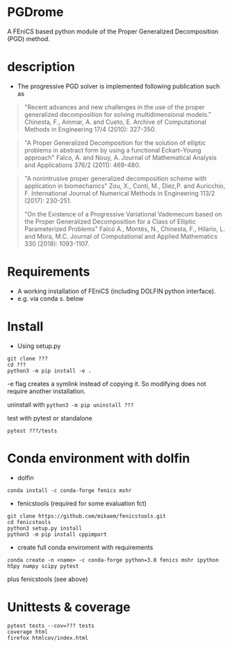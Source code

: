 # PGDrome
A FEniCS based python module of the Proper Generalized Decomposition (PGD) method. 

# description
* The progressive PGD solver is implemented following publication such as 

> "Recent advances and new challenges in the use of the proper generalized decomposition for solving multidimensional models."
> Chinesta, F., Ammar, A. and Cueto, E. 
> Archive of Computational Methods in Engineering 17/4 (2010): 327-350.

> "A Proper Generalized Decomposition for the solution of elliptic problems in abstract form by using a functional Eckart–Young approach"
> Falco, A. and Nouy, A.
> Journal of Mathematical Analysis and Applications 376/2 (2011): 469-480.

> "A nonintrusive proper generalized decomposition scheme with application in biomechanics"
> Zou, X., Conti, M., Díez,P. and Auricchio, F.
> International Journal of Numerical Methods in Engineering 113/2 (2017): 230-251.
>
> "On the Existence of a Progressive Variational Vademecum based on the Proper Generalized Decomposition for a Class of Elliptic Parameterized Problems"
> Falcó A., Montés, N., Chinesta, F., Hilario, L. and Mora, M.C.
> Journal of Computational and Applied Mathematics 330 (2018): 1093-1107.

# Requirements
* A working installation of FEniCS (including DOLFIN python interface).
* e.g. via conda s. below

# Install 
* Using setup.py
```
git clone ???
cd ???
python3 -m pip install -e .
```
-e flag creates a symlink instead of copying it. So modifying does not require another installation.

uninstall with `python3 -m pip uninstall ???` 

test with pytest or standalone
```
pytest ???/tests
```

# Conda environment with dolfin

* dolfin
```
conda install -c conda-forge fenics mshr 
```
* fenicstools (required for some evaluation fct)
```
git clone https://github.com/mikaem/fenicstools.git
cd fenicstools
python3 setup.py install
python3 -m pip install cppimport
```
* create full conda enviroment with requirements
```
conda create -n <name> -c conda-forge python=3.8 fenics mshr ipython h5py numpy scipy pytest
```
plus fenicstools (see above)

# Unittests & coverage

```
pytest tests --cov=??? tests
coverage html
firefox htmlcov/index.html
```

